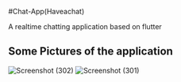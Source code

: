 #Chat-App(Haveachat)

A realtime chatting application based on flutter

## Some Pictures of the application

![Screenshot (302)](https://github.com/user-attachments/assets/67eab29a-7041-410c-a4e5-3f32ee56da68)
![Screenshot (301)](https://github.com/user-attachments/assets/75aaf98a-b330-491a-9948-d5587176c7eb)
